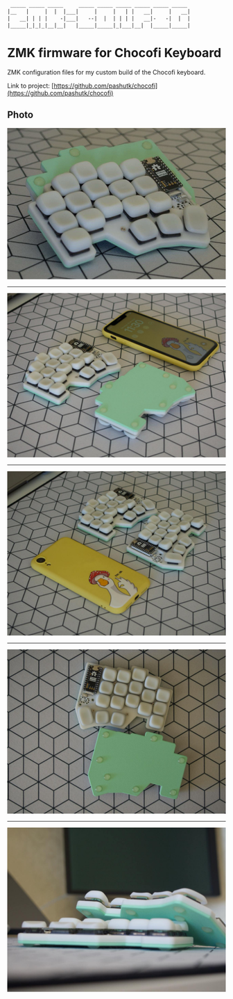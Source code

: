 ```
 _____ _____ _____     _____ _____ _____ _____ _____ _____
|__   |     |  |  |___|     |     |   | |   __|     |   __|
|   __| | | |    -|___|   --|  |  | | | |   __|-   -|  |  |
|_____|_|_|_|__|__|   |_____|_____|_|___|__|  |_____|_____|

```

# ZMK firmware for Chocofi Keyboard

ZMK configuration files for my custom build of the Chocofi keyboard.

Link to project: [https://github.com/pashutk/chocofi](https://github.com/pashutk/chocofi)

## Photo

![Chocofi Keyboard](./chocofi-1.jpg)

---

![Chocofi Keyboard](./chocofi-2.jpg)

---

![Chocofi Keyboard](./chocofi-3.jpg)

---

![Chocofi Keyboard](./chocofi-4.jpg)

---

![Chocofi Keyboard](./chocofi-5.jpg)

